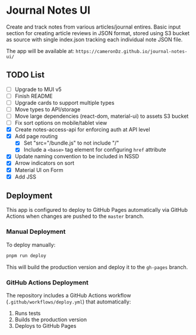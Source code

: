 # Journal Notes UI

Create and track notes from various articles/journal entires. Basic input section for creating article reviews in JSON format, stored using S3 bucket as source with single index.json tracking each individual note JSON file.

The app will be available at: `https://cameronDz.github.io/journal-notes-ui/`

## TODO List

- [ ] Upgrade to MUI v5
- [ ] Finish README
- [ ] Upgrade cards to support multiple types
- [ ] Move types to API/storage
- [ ] Move large dependencies (react-dom, material-ui) to assets S3 bucket
- [ ] Fix sort options on mobile/tablet view
- [x] Create notes-access-api for enforcing auth at API level
- [x] Add page routing
  - [x] Set "src="/bundle.js" to not include "/"
  - [x] Include a `<base>` tag element for configuring `href` attribute
- [x] Update naming convention to be included in NSSD
- [x] Arrow indicators on sort
- [x] Material UI on Form
- [x] Add JSS

## Deployment

This app is configured to deploy to GitHub Pages automatically via GitHub Actions when changes are pushed to the `master` branch.

### Manual Deployment

To deploy manually:

```bash
pnpm run deploy
```

This will build the production version and deploy it to the `gh-pages` branch.

### GitHub Actions Deployment

The repository includes a GitHub Actions workflow (`.github/workflows/deploy.yml`) that automatically:
1. Runs tests
2. Builds the production version
3. Deploys to GitHub Pages
